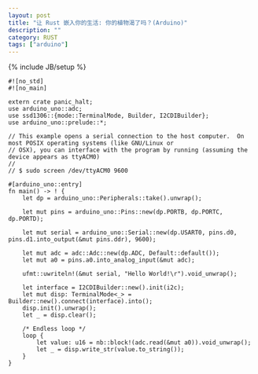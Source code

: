 ```yaml
---
layout: post
title: "让 Rust 嵌入你的生活: 你的植物渴了吗？(Arduino)"
description: ""
category: RUST
tags: ["arduino"]
---
```

{% include JB/setup %}



    #![no_std]
    #![no_main]
    
    extern crate panic_halt;
    use arduino_uno::adc;
    use ssd1306::{mode::TerminalMode, Builder, I2CDIBuilder};
    use arduino_uno::prelude::*;
    
    // This example opens a serial connection to the host computer.  On most POSIX operating systems (like GNU/Linux or
    // OSX), you can interface with the program by running (assuming the device appears as ttyACM0)
    //
    // $ sudo screen /dev/ttyACM0 9600
    
    #[arduino_uno::entry]
    fn main() -> ! {
        let dp = arduino_uno::Peripherals::take().unwrap();
    
        let mut pins = arduino_uno::Pins::new(dp.PORTB, dp.PORTC, dp.PORTD);
    
        let mut serial = arduino_uno::Serial::new(dp.USART0, pins.d0, pins.d1.into_output(&mut pins.ddr), 9600);
    
        let mut adc = adc::Adc::new(dp.ADC, Default::default());
        let mut a0 = pins.a0.into_analog_input(&mut adc);
    
        ufmt::uwriteln!(&mut serial, "Hello World!\r").void_unwrap();

        let interface = I2CDIBuilder::new().init(i2c);
        let mut disp: TerminalMode<_> = Builder::new().connect(interface).into();
        disp.init().unwrap();
        let _ = disp.clear();

        /* Endless loop */
        loop {
            let value: u16 = nb::block!(adc.read(&mut a0)).void_unwrap();
            let _ = disp.write_str(value.to_string());
        }
    }
